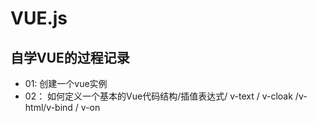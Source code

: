 # VUE.js

## 自学VUE的过程记录

- 01:  创建一个vue实例
- 02： 如何定义一个基本的Vue代码结构/插值表达式/ v-text / v-cloak /v-html/v-bind / v-on 
